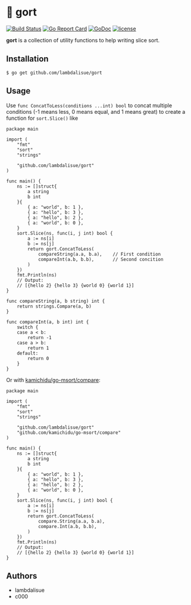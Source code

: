 # 🐐 gort
[![Build Status](https://travis-ci.com/lambdalisue/gort.svg?branch=master)](https://travis-ci.com/lambdalisue/gort)
[![Go Report Card](https://goreportcard.com/badge/github.com/lambdalisue/gort)](https://goreportcard.com/report/github.com/lambdalisue/gort) 
[![GoDoc](https://godoc.org/github.com/lambdalisue/gort?status.svg)](https://godoc.org/github.com/lambdalisue/gort)
[![license](https://img.shields.io/badge/license-MIT-4183c4.svg)](https://github.com/lambdalisue/gort/blob/master/LICENSE)

**gort** is a collection of utility functions to help writing slice sort.

## Installation

```
$ go get github.com/lambdalisue/gort
```

## Usage

Use `func ConcatToLess(conditions ...int) bool` to concat multiple conditions (-1 means less, 0 means equal, and 1 means great) to create a function for `sort.Slice()` like

```
package main

import (
	"fmt"
	"sort"
	"strings"

	"github.com/lambdalisue/gort"
)

func main() {
	ns := []struct{
		a string
		b int
	}{
		{ a: "world", b: 1 },
		{ a: "hello", b: 3 },
		{ a: "hello", b: 2 },
		{ a: "world", b: 0 },
	}
	sort.Slice(ns, func(i, j int) bool {
		a := ns[i]
		b := ns[j]
		return gort.ConcatToLess(
			compareString(a.a, b.a),    // First condition
			compareInt(a.b, b.b),       // Second concition
		)
	})
	fmt.Println(ns)
	// Output:
	// [{hello 2} {hello 3} {world 0} {world 1}]
}

func compareString(a, b string) int {
	return strings.Compare(a, b)
}

func compareInt(a, b int) int {
	switch {
	case a < b:
		return -1
	case a > b:
		return 1
	default:
		return 0
	}
}
```

Or with [kamichidu/go-msort/compare](kamichidu/go-msort/comapre):

```
package main

import (
	"fmt"
	"sort"
	"strings"

	"github.com/lambdalisue/gort"
	"github.com/kamichidu/go-msort/compare"
)

func main() {
	ns := []struct{
		a string
		b int
	}{
		{ a: "world", b: 1 },
		{ a: "hello", b: 3 },
		{ a: "hello", b: 2 },
		{ a: "world", b: 0 },
	}
	sort.Slice(ns, func(i, j int) bool {
		a := ns[i]
		b := ns[j]
		return gort.ConcatToLess(
			compare.String(a.a, b.a),
			compare.Int(a.b, b.b),
		)
	})
	fmt.Println(ns)
	// Output:
	// [{hello 2} {hello 3} {world 0} {world 1}]
}
```

## Authors

- lambdalisue
- c000
